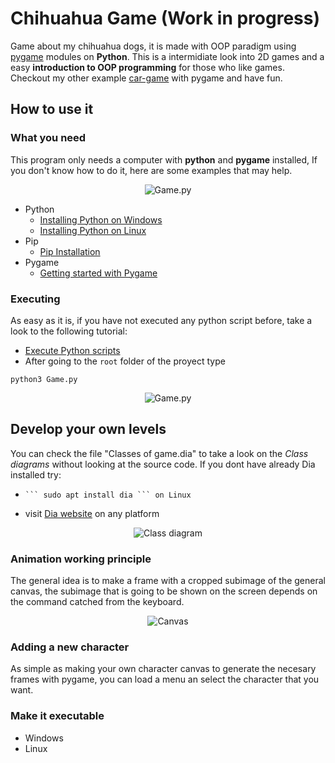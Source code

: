 # Chihuahua Game (Work in progress)

Game about my chihuahua dogs, it is made with OOP paradigm using [pygame](https://www.pygame.org/news) modules on **Python**.
This is a intermidiate look into 2D games and a easy **introduction to OOP programming** for those who like games.
Checkout my other example [car-game](https://github.com/uma-dev/car-game) with pygame and have fun.

## How to use it

### What you need

This program only needs a computer with **python** and **pygame** installed, If you don't know how to do it, here are some examples that may help.

<p align="center">
	<img alt="Game.py" src="https://user-images.githubusercontent.com/22565959/215545981-3a106e1a-6674-49c9-b493-a059da383bf4.png">
</p>

- Python
  - [Installing Python on Windows](https://learn.microsoft.com/en-us/windows/python/beginners)
  - [Installing Python on Linux](https://docs.python-guide.org/starting/install3/linux/)
- Pip
  - [Pip Installation](https://pip.pypa.io/en/stable/installation/)
- Pygame
  - [Getting started with Pygame](https://www.pygame.org/wiki/GettingStarted)

### Executing

As easy as it is, if you have not executed any python script before, take a look to the following tutorial:

- [Execute Python scripts](https://pythonbasics.org/execute-python-scripts/)
- After going to the `root` folder of the proyect type

```
python3 Game.py
```

<p align="center"> 
	<img alt="Game.py" src="https://user-images.githubusercontent.com/22565959/215546502-d1f4a86c-70ad-4ddd-95a5-32db8f98188f.png">
</p>

## Develop your own levels

You can check the file "Classes of game.dia" to take a look on the _Class diagrams_ without looking at the source code.
If you dont have already Dia installed try:

-     ``` sudo apt install dia ``` on Linux
- visit [Dia website](http://dia-installer.de/) on any platform

<p align="center">
	<img alt="Class diagram" src="https://user-images.githubusercontent.com/22565959/215545446-4c557d95-b2c1-4878-96be-ac669e9e4e3f.png">
</p>

### Animation working principle

The general idea is to make a frame with a cropped subimage of the general canvas, the subimage that is going to be shown on the screen depends on the command catched from the keyboard.

<p align="center">
	<img alt="Canvas" src="https://user-images.githubusercontent.com/22565959/216153341-489e8766-e9f3-4882-bef6-65a41cce2931.png">
</p>

### Adding a new character

As simple as making your own character canvas to generate the necesary frames with pygame, you can load a menu an select the character that you want.

### Make it executable

- Windows
- Linux
